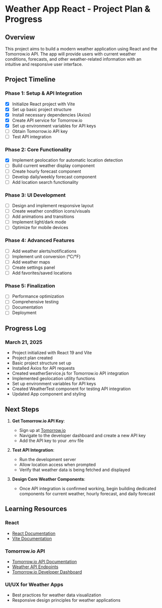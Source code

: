# Weather App React - Project Plan & Progress

## Overview
This project aims to build a modern weather application using React and the Tomorrow.io API. The app will provide users with current weather conditions, forecasts, and other weather-related information with an intuitive and responsive user interface.

## Project Timeline

### Phase 1: Setup & API Integration
- [x] Initialize React project with Vite
- [x] Set up basic project structure
- [x] Install necessary dependencies (Axios)
- [x] Create API service for Tomorrow.io
- [x] Set up environment variables for API keys
- [ ] Obtain Tomorrow.io API key
- [ ] Test API integration

### Phase 2: Core Functionality
- [x] Implement geolocation for automatic location detection
- [ ] Build current weather display component
- [ ] Create hourly forecast component
- [ ] Develop daily/weekly forecast component
- [ ] Add location search functionality

### Phase 3: UI Development
- [ ] Design and implement responsive layout
- [ ] Create weather condition icons/visuals
- [ ] Add animations and transitions
- [ ] Implement light/dark mode
- [ ] Optimize for mobile devices

### Phase 4: Advanced Features
- [ ] Add weather alerts/notifications
- [ ] Implement unit conversion (°C/°F)
- [ ] Add weather maps
- [ ] Create settings panel
- [ ] Add favorites/saved locations

### Phase 5: Finalization
- [ ] Performance optimization
- [ ] Comprehensive testing
- [ ] Documentation
- [ ] Deployment

## Progress Log

### March 21, 2025
- Project initialized with React 19 and Vite
- Project plan created
- Basic project structure set up
- Installed Axios for API requests
- Created weatherService.js for Tomorrow.io API integration
- Implemented geolocation utility functions
- Set up environment variables for API keys
- Created WeatherTest component for testing API integration
- Updated App component and styling

## Next Steps
1. **Get Tomorrow.io API Key**:
   - Sign up at [Tomorrow.io](https://www.tomorrow.io/)
   - Navigate to the developer dashboard and create a new API key
   - Add the API key to your .env file

2. **Test API Integration**:
   - Run the development server
   - Allow location access when prompted
   - Verify that weather data is being fetched and displayed

3. **Design Core Weather Components**:
   - Once API integration is confirmed working, begin building dedicated components for current weather, hourly forecast, and daily forecast

## Learning Resources

### React
- [React Documentation](https://react.dev/)
- [Vite Documentation](https://vitejs.dev/)

### Tomorrow.io API
- [Tomorrow.io API Documentation](https://docs.tomorrow.io/)
- [Weather API Endpoints](https://docs.tomorrow.io/reference/weather-forecast)
- [Tomorrow.io Developer Dashboard](https://app.tomorrow.io/development/keys)

### UI/UX for Weather Apps
- Best practices for weather data visualization
- Responsive design principles for weather applications
